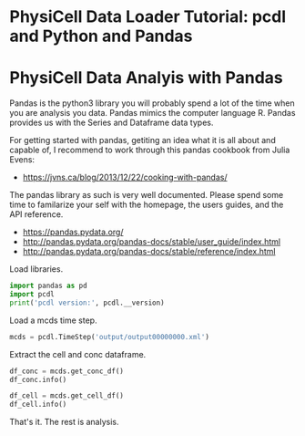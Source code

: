 # PhysiCell Data Loader Tutorial: pcdl and Python and Pandas


# PhysiCell Data Analyis with Pandas

Pandas is the python3 library you will probably spend a lot of the time when you are analysis you data.
Pandas mimics the computer language R.
Pandas provides us with the Series and Dataframe data types.

For getting started with pandas, getiting an idea what it is all about and capable of,
I recommend to work through this pandas cookbook from Julia Evens:
+ https://jvns.ca/blog/2013/12/22/cooking-with-pandas/

The pandas library as such is very well documented.
Please spend some time to familarize your self with the homepage, the users guides, and the API reference.
+ https://pandas.pydata.org/
+ http://pandas.pydata.org/pandas-docs/stable/user_guide/index.html
+ http://pandas.pydata.org/pandas-docs/stable/reference/index.html


Load libraries.

```python
import pandas as pd
import pcdl
print('pcdl version:', pcdl.__version)
```

Load a mcds time step.

```python
mcds = pcdl.TimeStep('output/output00000000.xml')
```

Extract the cell and conc dataframe.

```python
df_conc = mcds.get_conc_df()
df_conc.info()
```
```python
df_cell = mcds.get_cell_df()
df_cell.info()
```

That's it. The rest is analysis.

